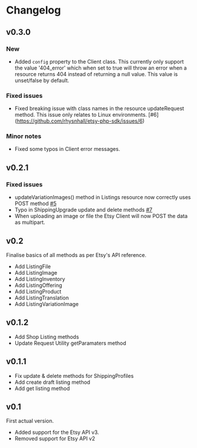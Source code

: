 # Changelog

## v0.3.0

### New
* Added `config` property to the Client class. This currently only support the value '404_error' which when set to true will throw an error when a resource returns 404 instead of returning a null value. This value is unset/false by default.

### Fixed issues
* Fixed breaking issue with class names in the resource updateRequest method. This issue only relates to Linux environments. [#6] (https://github.com/rhysnhall/etsy-php-sdk/issues/6)

### Minor notes
* Fixed some typos in Client error messages.

## v0.2.1

### Fixed issues
* updateVariationImages() method in Listings resource now correctly uses POST method [#5](https://github.com/rhysnhall/etsy-php-sdk/issues/5)
* Typo in ShippingUpgrade update and delete methods [#7](https://github.com/rhysnhall/etsy-php-sdk/issues/7)
* When uploading an image or file the Etsy Client will now POST the data as multipart.

## v0.2
Finalise basics of all methods as per Etsy's API reference.

* Add ListingFile
* Add ListingImage
* Add ListingInventory
* Add ListingOffering
* Add ListingProduct
* Add ListingTranslation
* Add ListingVariationImage

## v0.1.2
* Add Shop Listing methods
* Update Request Utility getParamaters method


## v0.1.1
* Fix update & delete methods for ShippingProfiles
* Add create draft listing method
* Add get listing method

## v0.1
First actual version.

* Added support for the Etsy API v3.
* Removed support for Etsy API v2
